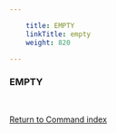 ```yaml
---

    title: EMPTY
    linkTitle: empty
    weight: 820

---
```

<span id="empty"></span>

### EMPTY

 

[Return to Command index](../../)

 
